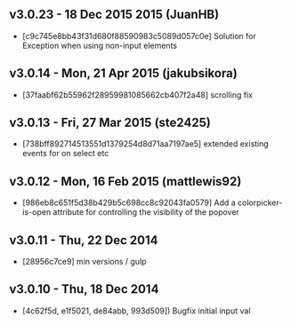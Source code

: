 v3.0.23 - 18 Dec 2015 2015 (JuanHB)
---------------------------------------

- [c9c745e8bb43f31d680f88590983c5089d057c0e] Solution for Exception when using non-input elements

v3.0.14 - Mon, 21 Apr 2015 (jakubsikora)
---------------------------------------

- [37faabf62b55962f28959981085662cb407f2a48] scrolling fix

v3.0.13 - Fri, 27 Mar 2015 (ste2425)
---------------------------------------

- [738bff892714513551d1379254d8d71aa7197ae5] extended existing events for on select etc

v3.0.12 - Mon, 16 Feb 2015 (mattlewis92)
---------------------------------------

- [986eb8c651f5d38b429b5c698cc8c92043fa0579] Add a colorpicker-is-open attribute for controlling the visibility of the popover

v3.0.11 - Thu, 22 Dec 2014
---------------------------------------

- [28956c7ce9] min versions / gulp

v3.0.10 - Thu, 18 Dec 2014
---------------------------------------

- [4c62f5d, e1f5021, de84abb, 993d509]) Bugfix initial input val

